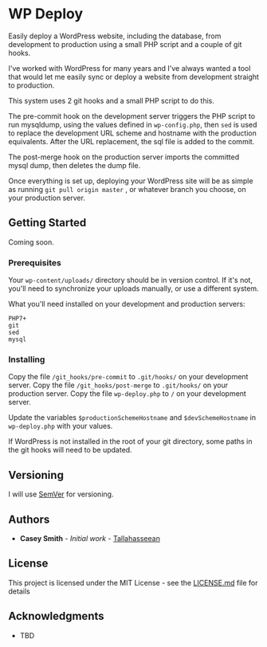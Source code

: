 # WP Deploy

Easily deploy a WordPress website, including the database, from development to production using a small PHP script and a couple of git hooks.

I've worked with WordPress for many years and I've always wanted a tool that would let me easily sync or deploy a website from development straight to production.

This system uses 2 git hooks and a small PHP script to do this.

The pre-commit hook on the development server triggers the PHP script to run mysqldump, using the values defined in `wp-config.php`, then `sed` is used to replace the development URL scheme and hostname with the production equivalents. After the URL replacement, the sql file is added to the commit.

The post-merge hook on the production server imports the committed mysql dump, then deletes the dump file.

Once everything is set up, deploying your WordPress site will be as simple as running `git pull origin master` , or whatever branch you choose, on your production server.

## Getting Started

Coming soon.

### Prerequisites

Your `wp-content/uploads/` directory should be in version control. If it's not, you'll need to synchronize your uploads manually, or use a different system.

What you'll need installed on your development and production servers:

```
PHP7+
git
sed
mysql
```

### Installing

Copy the file `/git_hooks/pre-commit` to `.git/hooks/` on your development server.
Copy the file `/git_hooks/post-merge` to `.git/hooks/` on your production server.
Copy the file `wp-deploy.php` to `/` on your development server.

Update the variables `$productionSchemeHostname` and `$devSchemeHostname` in `wp-deploy.php` with your values.

If WordPress is not installed in the root of your git directory, some paths in the git hooks will need to be updated.

## Versioning

I will use [SemVer](http://semver.org/) for versioning.

## Authors

* **Casey Smith** - *Initial work* - [Tallahasseean](https://github.com/Tallahasseean)

## License

This project is licensed under the MIT License - see the [LICENSE.md](LICENSE.md) file for details

## Acknowledgments

* TBD
